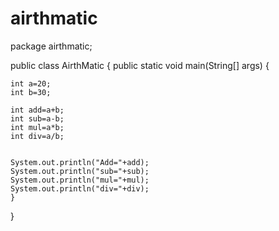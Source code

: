 # airthmatic

package airthmatic;

public class AirthMatic {
	public static void main(String[] args) {
		
	
	
    int a=20;
    int b=30;
    
    int add=a+b;
    int sub=a-b;
    int mul=a*b;
    int div=a/b;
    
    
    System.out.println("Add="+add);
    System.out.println("sub="+sub);
    System.out.println("mul="+mul);
    System.out.println("div="+div);
	}
    
    		
}
